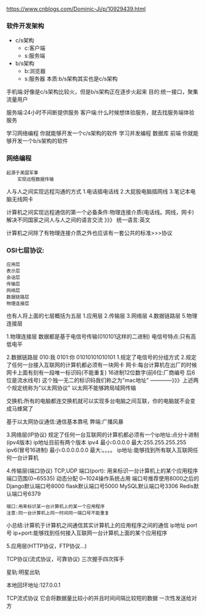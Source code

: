 
https://www.cnblogs.com/Dominic-Ji/p/10929439.html

### 软件开发架构
* c/s架构
    * c:客户端
    * s:服务端
* b/s架构
    * b:浏览器
    * s:服务器
    本质:b/s架构其实也是c/s架构

手机端:好像是c/s架构比较火，但是b/s架构正在逐步火起来
目的:统一接口，聚集流量用户

服务端:24小时不间断提供服务
客户端:什么时候想体验服务，就去找服务端体验服务

学习网络编程
你就能够开发一个c/s架构的软件
学习并发编程 数据库  前端
你就能够开发一个b/s架构的软件

### 网络编程
    起源于美国军事
        实现远程数据传输

人与人之间实现远程沟通的方式
    1.电话插电话线
    2.大屁股电脑插网线
    3.笔记本电脑无线网卡

计算机之间实现远程通信的第一个必备条件:物理连接介质(电话线。网线，网卡)
解决不同国家之间人与人之间的语言交流  》》》 统一语言:英文



计算机之间除了有物理连接介质之外也应该有一套公共的标准>>>协议

### OSI七层协议:
    应用层
    表示层
    会话层
    传输层
    网络层
    数据链路层
    物理连接层

也有人将上面的七层概括为五层
    1.应用层
    2.传输层
    3.网络层
    4.数据链路层
    5.物理连接层

1.物理连接层
    数据都是基于电信号传输(010101这样的二进制)
    电信号特点:只有高低电平

2.数据链路层
    010:我
    0101:你
    01010101010101
    1.规定了电信号的分组方式
    2.规定了任何一台接入互联网的计算机都必须有一块网卡
        网卡:每台计算机在出厂的时候网卡上面有刻有一段唯一标识码(不能重复)
        16进制12位数字(前6位:厂商编号 后6位是流水线号)
        这个独一无二的标识码我们称之为"mac地址"
    ————》》》上述两个规定统称为"以太网协议"
以太网不能够跨局域网传输


交换机:所有的电脑都连交换机就可以实现多台电脑之间互联，你的电脑就不会变成马蜂窝了

基于以太网协议通信:通信基本靠吼
弊端:广播风暴


3.网络层(IP协议)
    规定了任何一台互联网的计算机都必须有一个ip地址:点分十进制(ipv4版本)
    ip地址目前有两个版本
        ipv4
            最小:0.0.0.0
            最大:255.255.255.255
        ipv6(冒号16进制)
            最小:0.0.0.0.0.0
            最大:。。。。
    ip地址:能够找到所有联入互联网任何一台计算机

4.传输层(端口协议)
    TCP,UDP
    端口(port): 用来标识一台计算机上的某个应用程序
    端口范围(0~65535)
    动态分配
    0~1024操作系统占用
    端口号推荐使用8000之后的
    Django默认端口号8000
    flask默认端口号5000
    MySQL默认端口号3306
    Redis默认端口号6379

    端口:用来标识某一台计算机上的某一个应用程序
    注意:同一台计算机上同一时间同一端口号不能重复


小总结:计算机于计算机之间通信其实计算机上的应用程序之间的通信
ip地址
port号
ip+port:能够找到任何接入互联网一台计算机上面的某个应用程序

5.应用层(HTTP协议，FTP协议...)




TCP协议(流式协议，可靠协议)
    三次握手四次挥手

星轨:明星出轨




本地回环地址:127.0.0.1

TCP流式协议
    它会将数据量比较小的并且时间间隔比较短的数据
    一次性发送给对方
